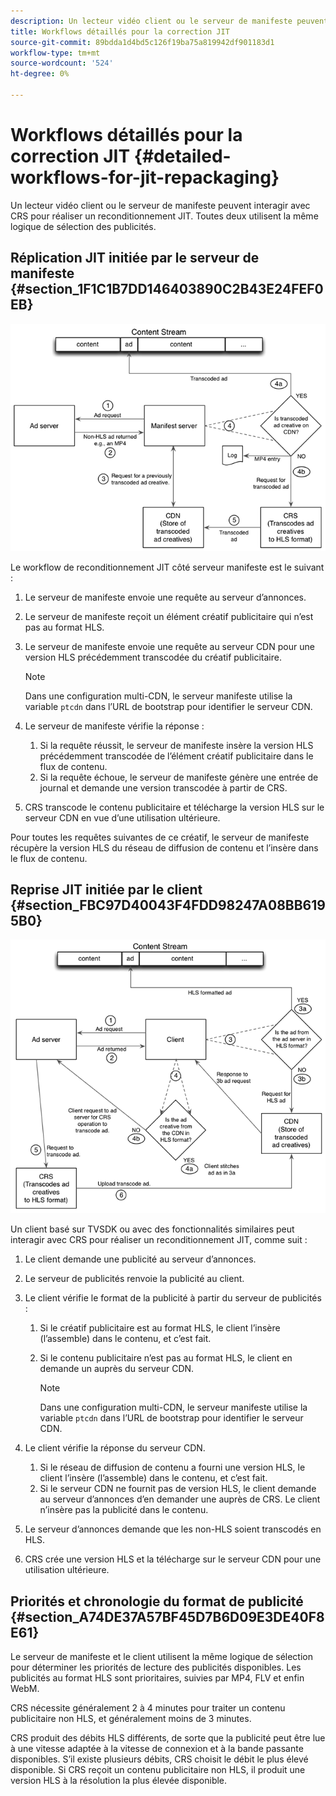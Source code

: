 ```yaml
---
description: Un lecteur vidéo client ou le serveur de manifeste peuvent interagir avec CRS pour réaliser un reconditionnement JIT. Toutes deux utilisent la même logique de sélection des publicités.
title: Workflows détaillés pour la correction JIT
source-git-commit: 89bdda1d4bd5c126f19ba75a819942df901183d1
workflow-type: tm+mt
source-wordcount: '524'
ht-degree: 0%

---
```



# Workflows détaillés pour la correction JIT {#detailed-workflows-for-jit-repackaging}

Un lecteur vidéo client ou le serveur de manifeste peuvent interagir avec CRS pour réaliser un reconditionnement JIT. Toutes deux utilisent la même logique de sélection des publicités.

## Réplication JIT initiée par le serveur de manifeste {#section_1F1C1B7DD146403890C2B43E24FEF0EB}

![](assets/ssai_JIT-workflow_web.png)

Le workflow de reconditionnement JIT côté serveur manifeste est le suivant :

1. Le serveur de manifeste envoie une requête au serveur d’annonces.
1. Le serveur de manifeste reçoit un élément créatif publicitaire qui n’est pas au format HLS.
1. Le serveur de manifeste envoie une requête au serveur CDN pour une version HLS précédemment transcodée du créatif publicitaire.

   >[!NOTE]
   >
   >Dans une configuration multi-CDN, le serveur manifeste utilise la variable `ptcdn` dans l’URL de bootstrap pour identifier le serveur CDN.

1. Le serveur de manifeste vérifie la réponse :

   1. Si la requête réussit, le serveur de manifeste insère la version HLS précédemment transcodée de l’élément créatif publicitaire dans le flux de contenu.
   1. Si la requête échoue, le serveur de manifeste génère une entrée de journal et demande une version transcodée à partir de CRS.

1. CRS transcode le contenu publicitaire et télécharge la version HLS sur le serveur CDN en vue d’une utilisation ultérieure.

Pour toutes les requêtes suivantes de ce créatif, le serveur de manifeste récupère la version HLS du réseau de diffusion de contenu et l’insère dans le flux de contenu.

## Reprise JIT initiée par le client {#section_FBC97D40043F4FDD98247A08BB6195B0}

<!--<a id="fig_hkn_ndt_3z"></a>-->

![](assets/ssai_JIT-workflow_client_web.png)

Un client basé sur TVSDK ou avec des fonctionnalités similaires peut interagir avec CRS pour réaliser un reconditionnement JIT, comme suit :

1. Le client demande une publicité au serveur d’annonces.
1. Le serveur de publicités renvoie la publicité au client.
1. Le client vérifie le format de la publicité à partir du serveur de publicités :

   1. Si le créatif publicitaire est au format HLS, le client l’insère (l’assemble) dans le contenu, et c’est fait.
   1. Si le contenu publicitaire n’est pas au format HLS, le client en demande un auprès du serveur CDN.

      >[!NOTE]
      >
      >Dans une configuration multi-CDN, le serveur manifeste utilise la variable `ptcdn` dans l’URL de bootstrap pour identifier le serveur CDN.

1. Le client vérifie la réponse du serveur CDN.

   1. Si le réseau de diffusion de contenu a fourni une version HLS, le client l’insère (l’assemble) dans le contenu, et c’est fait.
   1. Si le serveur CDN ne fournit pas de version HLS, le client demande au serveur d’annonces d’en demander une auprès de CRS. Le client n’insère pas la publicité dans le contenu.

1. Le serveur d’annonces demande que les non-HLS soient transcodés en HLS.
1. CRS crée une version HLS et la télécharge sur le serveur CDN pour une utilisation ultérieure.

## Priorités et chronologie du format de publicité {#section_A74DE37A57BF45D7B6D09E3DE40F8E61}

Le serveur de manifeste et le client utilisent la même logique de sélection pour déterminer les priorités de lecture des publicités disponibles. Les publicités au format HLS sont prioritaires, suivies par MP4, FLV et enfin WebM.

CRS nécessite généralement 2 à 4 minutes pour traiter un contenu publicitaire non HLS, et généralement moins de 3 minutes.

CRS produit des débits HLS différents, de sorte que la publicité peut être lue à une vitesse adaptée à la vitesse de connexion et à la bande passante disponibles. S’il existe plusieurs débits, CRS choisit le débit le plus élevé disponible. Si CRS reçoit un contenu publicitaire non HLS, il produit une version HLS à la résolution la plus élevée disponible.